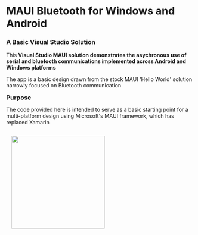 <h1 >MAUI Bluetooth for Windows and Android</h1>
<h3 >A Basic Visual Studio Solution</h3>
<div style="margin:0em">
    <p>This <b>Visual Studio MAUI solution demonstrates the asychronous use of serial and bluetooth communications implemented across Android and Windows platforms</b></p>
    <p>The app is a basic design drawn from the stock MAUI 'Hello World' solution narrowly focused on Bluetooth communication</p>
    <h3 style="padding:0;margin:0;">Purpose</h3>
    <p>The code provided here is intended to serve as a basic starting point for a multi-platform design using Microsoft's MAUI framework, which has replaced Xamarin</p>

</div>
<div style="align:center;display:block">
  <img src='https://www.otterbinesolutions.com/downloads/GitImages/serial_app.jpg' style="text-align:center;width:250px;margin:1em" />

 </div>
